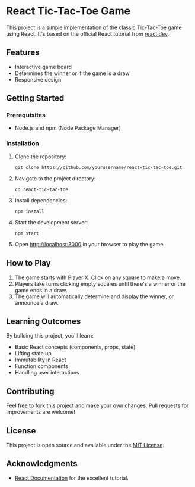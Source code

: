 # React Tic-Tac-Toe Game

This project is a simple implementation of the classic Tic-Tac-Toe game using React. It's based on the official React tutorial from [react.dev](https://react.dev/learn/tutorial-tic-tac-toe).

## Features

- Interactive game board
- Determines the winner or if the game is a draw
- Responsive design

## Getting Started

### Prerequisites

- Node.js and npm (Node Package Manager)

### Installation

1. Clone the repository:
   ```
   git clone https://github.com/yourusername/react-tic-tac-toe.git
   ```

2. Navigate to the project directory:
   ```
   cd react-tic-tac-toe
   ```

3. Install dependencies:
   ```
   npm install
   ```

4. Start the development server:
   ```
   npm start
   ```

5. Open [http://localhost:3000](http://localhost:3000) in your browser to play the game.

## How to Play

1. The game starts with Player X. Click on any square to make a move.
2. Players take turns clicking empty squares until there's a winner or the game ends in a draw.
3. The game will automatically determine and display the winner, or announce a draw.

## Learning Outcomes

By building this project, you'll learn:

- Basic React concepts (components, props, state)
- Lifting state up
- Immutability in React
- Function components
- Handling user interactions

## Contributing

Feel free to fork this project and make your own changes. Pull requests for improvements are welcome!

## License

This project is open source and available under the [MIT License](LICENSE).

## Acknowledgments

- [React Documentation](https://react.dev/learn/tutorial-tic-tac-toe) for the excellent tutorial.